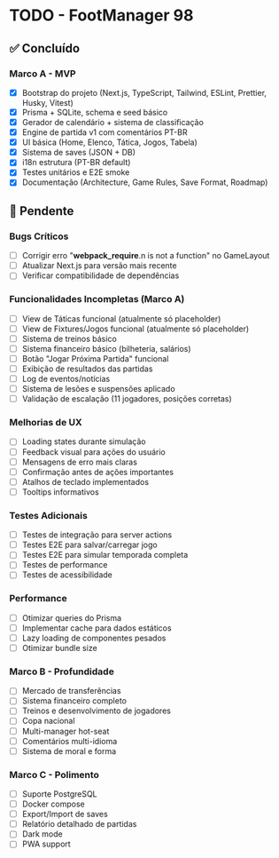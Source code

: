 # TODO - FootManager 98

## ✅ Concluído

### Marco A - MVP
- [x] Bootstrap do projeto (Next.js, TypeScript, Tailwind, ESLint, Prettier, Husky, Vitest)
- [x] Prisma + SQLite, schema e seed básico
- [x] Gerador de calendário + sistema de classificação
- [x] Engine de partida v1 com comentários PT-BR
- [x] UI básica (Home, Elenco, Tática, Jogos, Tabela)
- [x] Sistema de saves (JSON + DB)
- [x] i18n estrutura (PT-BR default)
- [x] Testes unitários e E2E smoke
- [x] Documentação (Architecture, Game Rules, Save Format, Roadmap)

## 🚧 Pendente

### Bugs Críticos
- [ ] Corrigir erro "__webpack_require__.n is not a function" no GameLayout
- [ ] Atualizar Next.js para versão mais recente
- [ ] Verificar compatibilidade de dependências

### Funcionalidades Incompletas (Marco A)
- [ ] View de Táticas funcional (atualmente só placeholder)
- [ ] View de Fixtures/Jogos funcional (atualmente só placeholder)
- [ ] Sistema de treinos básico
- [ ] Sistema financeiro básico (bilheteria, salários)
- [ ] Botão "Jogar Próxima Partida" funcional
- [ ] Exibição de resultados das partidas
- [ ] Log de eventos/notícias
- [ ] Sistema de lesões e suspensões aplicado
- [ ] Validação de escalação (11 jogadores, posições corretas)

### Melhorias de UX
- [ ] Loading states durante simulação
- [ ] Feedback visual para ações do usuário
- [ ] Mensagens de erro mais claras
- [ ] Confirmação antes de ações importantes
- [ ] Atalhos de teclado implementados
- [ ] Tooltips informativos

### Testes Adicionais
- [ ] Testes de integração para server actions
- [ ] Testes E2E para salvar/carregar jogo
- [ ] Testes E2E para simular temporada completa
- [ ] Testes de performance
- [ ] Testes de acessibilidade

### Performance
- [ ] Otimizar queries do Prisma
- [ ] Implementar cache para dados estáticos
- [ ] Lazy loading de componentes pesados
- [ ] Otimizar bundle size

### Marco B - Profundidade
- [ ] Mercado de transferências
- [ ] Sistema financeiro completo
- [ ] Treinos e desenvolvimento de jogadores
- [ ] Copa nacional
- [ ] Multi-manager hot-seat
- [ ] Comentários multi-idioma
- [ ] Sistema de moral e forma

### Marco C - Polimento
- [ ] Suporte PostgreSQL
- [ ] Docker compose
- [ ] Export/Import de saves
- [ ] Relatório detalhado de partidas
- [ ] Dark mode
- [ ] PWA support